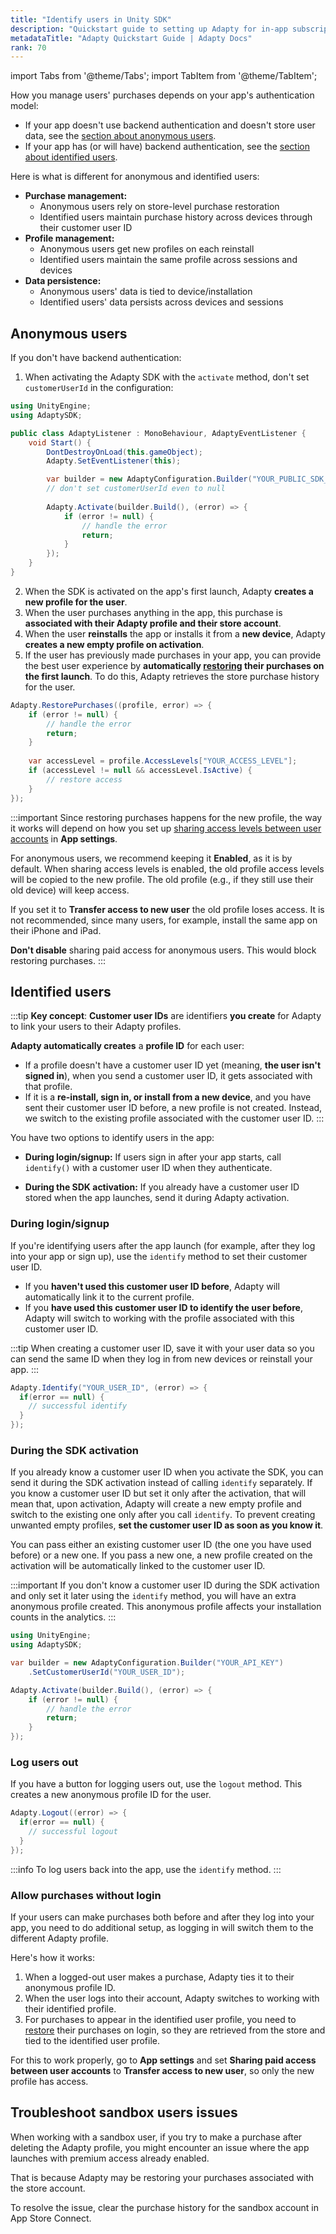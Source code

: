 ```yaml
---
title: "Identify users in Unity SDK"
description: "Quickstart guide to setting up Adapty for in-app subscription management in Unity."
metadataTitle: "Adapty Quickstart Guide | Adapty Docs"
rank: 70
---
```

import Tabs from '@theme/Tabs';
import TabItem from '@theme/TabItem';

How you manage users' purchases depends on your app's authentication model:
- If your app doesn't use backend authentication and doesn't store user data, see the [section about anonymous users](#anonymous-users).
- If your app has (or will have) backend authentication, see the [section about identified users](#identified-users).

Here is what is different for anonymous and identified users:

- **Purchase management:**
    - Anonymous users rely on store-level purchase restoration
    - Identified users maintain purchase history across devices through their customer user ID
- **Profile management:**
    - Anonymous users get new profiles on each reinstall
    - Identified users maintain the same profile across sessions and devices
- **Data persistence:**
    - Anonymous users' data is tied to device/installation
    - Identified users' data persists across devices and sessions

## Anonymous users

If you don't have backend authentication:

1. When activating the Adapty SDK with the `activate` method, don't set `customerUserId` in the configuration:

```csharp showLineNumbers title="C#"
using UnityEngine;
using AdaptySDK;

public class AdaptyListener : MonoBehaviour, AdaptyEventListener {
    void Start() {
        DontDestroyOnLoad(this.gameObject);
        Adapty.SetEventListener(this);

        var builder = new AdaptyConfiguration.Builder("YOUR_PUBLIC_SDK_KEY");
        // don't set customerUserId even to null
        
        Adapty.Activate(builder.Build(), (error) => {
            if (error != null) {
                // handle the error
                return;
            }
        });
    }
}
```
2. When the SDK is activated on the app's first launch, Adapty **creates a new profile for the user**.
3. When the user purchases anything in the app, this purchase is **associated with their Adapty profile and their store account**.
4. When the user **reinstalls** the app or installs it from a **new device**, Adapty **creates a new empty profile on activation**.
5. If the user has previously made purchases in your app, you can provide the best user experience by **automatically [restoring](unity-restore-purchase.md) their purchases on the first launch**. To do this, Adapty retrieves the store purchase history for the user.


```csharp showLineNumbers
Adapty.RestorePurchases((profile, error) => {
    if (error != null) {
        // handle the error
        return;
    }
  
    var accessLevel = profile.AccessLevels["YOUR_ACCESS_LEVEL"];
    if (accessLevel != null && accessLevel.IsActive) {
        // restore access
    }
});
```

:::important
Since restoring purchases happens for the new profile, the way it works will depend on how you set up [sharing access levels between user accounts](general#6-sharing-purchases-between-user-accounts) in **App settings**.

For anonymous users, we recommend keeping it **Enabled**, as it is by default. When sharing access levels is enabled, the old profile access levels will be copied to the new profile. The old profile (e.g., if they still use their old device) will keep access.

If you set it to **Transfer access to new user** the old profile loses access. It is not recommended, since many users, for example, install the same app on their iPhone and iPad.

**Don't disable** sharing paid access for anonymous users. This would block restoring purchases.
:::

## Identified users

:::tip
**Key concept**:
**Customer user IDs** are identifiers **you create** for Adapty to link your users to their Adapty profiles.

**Adapty automatically creates** a **profile ID** for each user:

- If a profile doesn't have a customer user ID yet (meaning, **the user isn't signed in**), when you send a customer user ID, it gets associated with that profile.
- If it is a **re-install, sign in, or install from a new device**, and you have sent their customer user ID before, a new profile is not created. Instead, we switch to the existing profile associated with the customer user ID.
  :::

You have two options to identify users in the app:

- **During login/signup:** If users sign in after your app starts, call `identify()` with a customer user ID when they authenticate.

- **During the SDK activation:** If you already have a customer user ID stored when the app launches, send it during Adapty activation.

### During login/signup

If you're identifying users after the app launch (for example, after they log into your app or sign up), use the `identify` method to set their customer user ID.

- If you **haven't used this customer user ID before**, Adapty will automatically link it to the current profile.
- If you **have used this customer user ID to identify the user before**, Adapty will switch to working with the profile associated with this customer user ID.

:::tip
When creating a customer user ID, save it with your user data so you can send the same ID when they log in from new devices or reinstall your app.
:::

```csharp showLineNumbers
Adapty.Identify("YOUR_USER_ID", (error) => {
  if(error == null) {
    // successful identify
  }
});
```

### During the SDK activation

If you already know a customer user ID when you activate the SDK, you can send it during the SDK activation instead of calling `identify` separately. If you know a customer user ID but set it only after the activation, that will mean that, upon activation, Adapty will create a new empty profile and switch to the existing one only after you call `identify`. To prevent creating unwanted empty profiles, **set the customer user ID as soon as you know it**.

You can pass either an existing customer user ID (the one you have used before) or a new one. If you pass a new one, a new profile created on the activation will be automatically linked to the customer user ID.

:::important
If you don't know a customer user ID during the SDK activation and only set it later using the `identify` method, you will have an extra anonymous profile created. This anonymous profile affects your installation counts in the analytics.
:::

```csharp showLineNumbers
using UnityEngine;
using AdaptySDK;

var builder = new AdaptyConfiguration.Builder("YOUR_API_KEY")
    .SetCustomerUserId("YOUR_USER_ID");

Adapty.Activate(builder.Build(), (error) => {
    if (error != null) {
        // handle the error
        return;
    }
}); 
```


### Log users out

If you have a button for logging users out, use the `logout` method. This creates a new anonymous profile ID for the user.

```csharp showLineNumbers
Adapty.Logout((error) => {
  if(error == null) {
    // successful logout
  }
});
```

:::info
To log users back into the app, use the `identify` method.
:::

### Allow purchases without login

If your users can make purchases both before and after they log into your app, you need to do additional setup, as logging in will switch them to the different Adapty profile.

Here's how it works:
1. When a logged-out user makes a purchase, Adapty ties it to their anonymous profile ID.
2. When the user logs into their account, Adapty switches to working with their identified profile.
3. For purchases to appear in the identified user profile, you need to [restore](restore-purchase.md) their purchases on login, so they are retrieved from the store and tied to the identified user profile.

For this to work properly, go to **App settings** and set **Sharing paid access between user accounts** to **Transfer access to new user**, so only the new profile has access.

## Troubleshoot sandbox users issues

When working with a sandbox user, if you try to make a purchase after deleting the Adapty profile, you might encounter an issue where the app launches with premium access already enabled.

That is because Adapty may be restoring your purchases associated with the store account.

To resolve the issue, clear the purchase history for the sandbox account in App Store Connect.